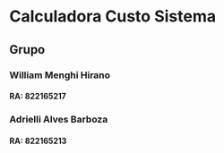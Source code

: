 # Calculadora Custo Sistema

## Grupo

### William Menghi Hirano
#### RA: 822165217

###

### Adrielli Alves Barboza
#### RA: 822165213
